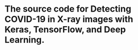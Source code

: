 # The source code for Detecting COVID-19 in X-ray images with Keras, TensorFlow, and Deep Learning.
